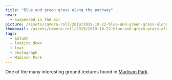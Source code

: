 ```yaml
---
title: "Blue and green grass along the pathway"
near:
  - Suspended in the air
picture: /assets/camera-roll/2019/2019-10-22-blue-and-green-grass-along-the-pathway/20191022_192334013_iOS.jpg
thumbnail: /assets/camera-roll/2019/2019-10-22-blue-and-green-grass-along-the-pathway/20191022_192334013_iOS-thumbnail.jpg
tags:
  - autumn
  - looking down
  - leaf
  - photograph
  - Madison Park
---
```

One of the many interesting ground textures found in [Madison Park](/madison-park/).
